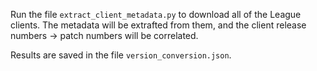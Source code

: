 Run the file `extract_client_metadata.py` to download all of the League clients. The metadata will be extrafted from them, and the client release numbers -> patch numbers will be correlated.

Results are saved in the file `version_conversion.json`.
